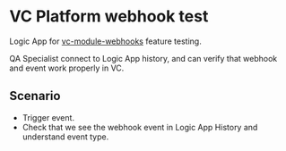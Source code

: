 # VC Platform webhook test

Logic App for [vc-module-webhooks](https://github.com/VirtoCommerce/vc-module-webhooks) feature testing.

QA Specialist connect to Logic App history, and can verify that webhook and event work properly in VC.

## Scenario

* Trigger event.
* Check that we see the webhook event in Logic App History and understand event type.
